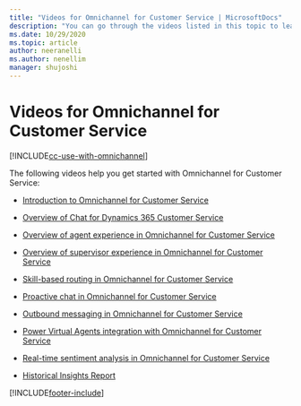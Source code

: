 ```yaml
---
title: "Videos for Omnichannel for Customer Service | MicrosoftDocs"
description: "You can go through the videos listed in this topic to learn about the different features in Omnichannel for Customer Service."
ms.date: 10/29/2020
ms.topic: article
author: neeranelli
ms.author: nenellim
manager: shujoshi
---
```


# Videos for Omnichannel for Customer Service

[!INCLUDE[cc-use-with-omnichannel](../includes/cc-use-with-omnichannel.md)]

The following videos help you get started with Omnichannel for Customer Service:

- [Introduction to Omnichannel for Customer Service](https://go.microsoft.com/fwlink/p/?linkid=2097511)

- [Overview of Chat for Dynamics 365 Customer Service](https://go.microsoft.com/fwlink/p/?linkid=2097416)

- [Overview of agent experience in Omnichannel for Customer Service](https://go.microsoft.com/fwlink/p/?linkid=2097512)

- [Overview of supervisor experience in Omnichannel for Customer Service](https://go.microsoft.com/fwlink/p/?linkid=2099487)

- [Skill-based routing in Omnichannel for Customer Service](https://go.microsoft.com/fwlink/p/?linkid=2114717)

- [Proactive chat in Omnichannel for Customer Service](https://go.microsoft.com/fwlink/p/?linkid=2114614)

- [Outbound messaging in Omnichannel for Customer Service](https://go.microsoft.com/fwlink/?linkid=2147614)

- [Power Virtual Agents integration with Omnichannel for Customer Service](https://go.microsoft.com/fwlink/p/?linkid=2114716)

- [Real-time sentiment analysis in Omnichannel for Customer Service](https://go.microsoft.com/fwlink/p/?linkid=2114615)

- [Historical Insights Report](https://go.microsoft.com/fwlink/p/?linkid=2097418)


[!INCLUDE[footer-include](../includes/footer-banner.md)]
